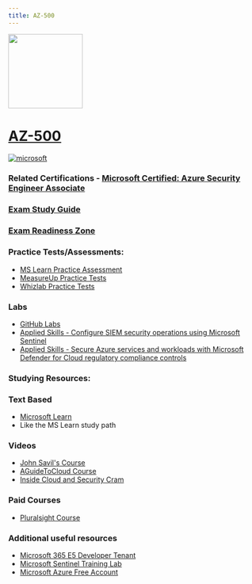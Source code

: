 ```yaml
---
title: AZ-500
---
```


<img src="/az-500.png" width="150" height="150">

# [AZ-500](https://learn.microsoft.com/certifications/exams/az-500)

<a href='https://learn.microsoft.com/en-us/certifications/browse/?type=role-based&levels=intermediate' target="_blank"><img alt='microsoft' src='https://img.shields.io/badge/associate-100000?style=for-the-badge&logo=microsoft&logoColor=white&labelColor=0078D4&color=212221'/></a> 


### Related Certifications - [Microsoft Certified: Azure Security Engineer Associate](https://learn.microsoft.com/en-us/certifications/azure-security-engineer/)

### [Exam Study Guide](https://aka.ms/az500-studyguide)
### [Exam Readiness Zone](https://learn.microsoft.com/en-us/shows/exam-readiness-zone/preparing-for-az-500-manage-identity-and-access-1-of-4/)

### Practice Tests/Assessments:
- [MS Learn Practice Assessment](https://learn.microsoft.com/certifications/exams/az-500/practice/assessment?assessment-type=practice&assessmentId=57)
- [MeasureUp Practice Tests](https://www.measureup.com/microsoft-practice-test-az-500-microsoft-azure-security-technologies.html)
- [Whizlab Practice Tests](https://www.whizlabs.com/microsoft-azure-certification-az-500/)

### Labs
- [GitHub Labs](https://aka.ms/az500labs)
- [Applied Skills - Configure SIEM security operations using Microsoft Sentinel](https://learn.microsoft.com/en-us/credentials/applied-skills/configure-siem-security-operations-using-microsoft-sentinel/)
- [Applied Skills - Secure Azure services and workloads with Microsoft Defender for Cloud regulatory compliance controls](https://learn.microsoft.com/en-us/credentials/applied-skills/secure-azure-services-and-workloads-with-microsoft-defender-for-cloud-regulatory-compliance-controls/)

### Studying Resources:

### Text Based
- [Microsoft Learn](https://learn.microsoft.com/credentials/certifications/exams/az-500/)
- Like the MS Learn study path
### Videos
- [John Savil's Course](https://www.youtube.com/playlist?list=PLlVtbbG169nHw9T1L_CiLxC-DTwKu-BZG)
- [AGuideToCloud Course](https://www.youtube.com/playlist?list=PLhLKc18P9YODINxsjyo_osTnK0jytTC4H)
- [Inside Cloud and Security Cram](https://www.youtube.com/watch?v=u7BRLaPh8_s)
### Paid Courses
- [Pluralsight Course](https://www.pluralsight.com/paths/az-500-microsoft-azure-security-technologies)
### Additional useful resources
- [Microsoft 365 E5 Developer Tenant](https://developer.microsoft.com/en-us/microsoft-365/dev-program)
- [Microsoft Sentinel Training Lab](https://techcommunity.microsoft.com/t5/microsoft-sentinel-blog/learning-with-the-microsoft-sentinel-training-lab/ba-p/2953403)
- [Microsoft Azure Free Account](https://azure.microsoft.com/en-us/offers/ms-azr-0044p/)

